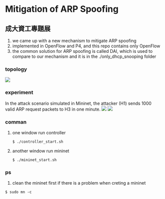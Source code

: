 # Mitigation of ARP Spoofing
## 成大資工專題展
1. we came up with a new mechanism to mitigate ARP spoofing
2. implemented in OpenFlow and P4, and this repo contains only OpenFlow
3. the common solution for ARP spoofing is called DAI, which is used to compare to our mechanism and it is in the ./only_dhcp_snooping folder

### topology
![](https://i.imgur.com/GalHsoo.png)

### experiment
In the attack scenario simulated in Mininet, the attacker (H1) sends 1000 valid ARP request packets to H3 in one minute.
![](https://i.imgur.com/7TCGqS7.png)
![](https://i.imgur.com/Z8B1eWa.png)

### comman
1. one window run controller
	```
	$ ./controller_start.sh
	```
2. another window run mininet
	```
	$ ./mininet_start.sh
	```
### ps
1. clean the mininet first if there is a problem when creting a mininet
  ```
  $ sudo mn -c
  ```
